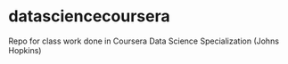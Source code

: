# datasciencecoursera
Repo for class work done in Coursera Data Science Specialization (Johns Hopkins)
